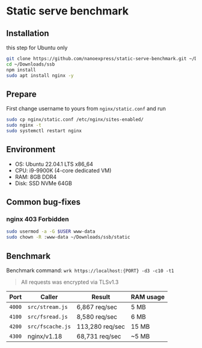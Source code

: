 # Static serve benchmark

## Installation

this step for Ubuntu only

```sh
git clone https://github.com/nanoexpress/static-serve-benchmark.git ~/Downloads/ssb
cd ~/Downloads/ssb
npm install
sudo apt install nginx -y
```

## Prepare

First change username to yours from `nginx/static.conf` and run

```sh
sudo cp nginx/static.conf /etc/nginx/sites-enabled/
sudo nginx -t
sudo systemctl restart nginx
```

## Environment

- OS: Ubuntu 22.04.1 LTS x86_64
- CPU: i9-9900K (4-core dedicated VM)
- RAM: 8GB DDR4
- Disk: SSD NVMe 64GB

## Common bug-fixes

### nginx 403 Forbidden

```sh
sudo usermod -a -G $USER www-data
sudo chown -R :www-data ~/Downloads/ssb/static
```

## Benchmark

Benchmark command: `wrk https://localhost:{PORT} -d3 -c10 -t1`

> All requests was encrypted via TLSv1.3

| Port   | Caller           | Result          | RAM usage |
| ------ | ---------------- | --------------- | --------- |
| `4000` | `src/stream.js`  | 6,867 req/sec   | 5 MB      |
| `4100` | `src/fsread.js`  | 8,580 req/sec   | 6 MB      |
| `4200` | `src/fscache.js` | 113,280 req/sec | 15 MB     |
| `4300` | nginx/v1.18      | 68,731 req/sec  | ~5 MB     |
